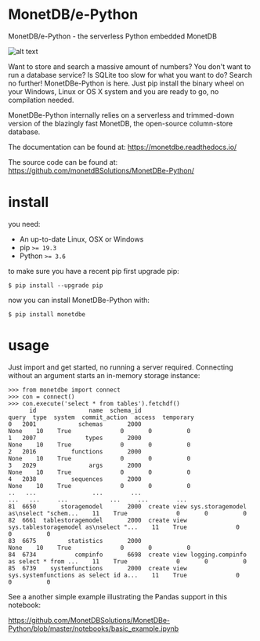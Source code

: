 # MonetDB/e-Python

MonetDB/e-Python - the serverless Python embedded MonetDB

![alt text](monetdbe-python.png)

Want to store and search a massive amount of numbers? You don't want to run a database service? Is SQLite too slow for what you want to do? Search no further! MonetDBe-Python is here. Just pip install the binary wheel on your Windows, Linux or OS X system and you are ready to go, no compilation needed.

MonetDBe-Python internally relies on a serverless and trimmed-down version of the blazingly fast MonetDB, the open-source column-store database.

The documentation can be found at: https://monetdbe.readthedocs.io/

The source code can be found at: https://github.com/monetdBSolutions/MonetDBe-Python/


# install

you need:

 * An up-to-date Linux, OSX or Windows 
 * pip `>= 19.3`
 * Python `>= 3.6`

to make sure you have a recent pip first upgrade pip:
```
$ pip install --upgrade pip
```

now you can install MonetDBe-Python with:
```
$ pip install monetdbe
```


# usage

Just import and get started, no running a server required. Connecting without
an argument starts an in-memory storage instance:
```
>>> from monetdbe import connect
>>> con = connect()
>>> con.execute('select * from tables').fetchdf()
      id               name  schema_id                                              query  type  system  commit_action  access  temporary
0   2001            schemas       2000                                               None    10    True              0       0          0
1   2007              types       2000                                               None    10    True              0       0          0
2   2016          functions       2000                                               None    10    True              0       0          0
3   2029               args       2000                                               None    10    True              0       0          0
4   2038          sequences       2000                                               None    10    True              0       0          0
..   ...                ...        ...                                                ...   ...     ...            ...     ...        ...
81  6650       storagemodel       2000  create view sys.storagemodel as\nselect "schem...    11    True              0       0          0
82  6661  tablestoragemodel       2000  create view sys.tablestoragemodel as\nselect "...    11    True              0       0          0
83  6675         statistics       2000                                               None    10    True              0       0          0
84  6734           compinfo       6698  create view logging.compinfo as select * from ...    11    True              0       0          0
85  6739    systemfunctions       2000  create view sys.systemfunctions as select id a...    11    True              0       0          0
```

See a another simple example illustrating the Pandas support in this notebook:

https://github.com/MonetDBSolutions/MonetDBe-Python/blob/master/notebooks/basic_example.ipynb

